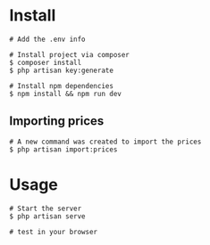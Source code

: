 # Install
```
# Add the .env info

# Install project via composer
$ composer install
$ php artisan key:generate

# Install npm dependencies
$ npm install && npm run dev
```

## Importing prices
```
# A new command was created to import the prices
$ php artisan import:prices
```

# Usage
```
# Start the server
$ php artisan serve

# test in your browser
```
